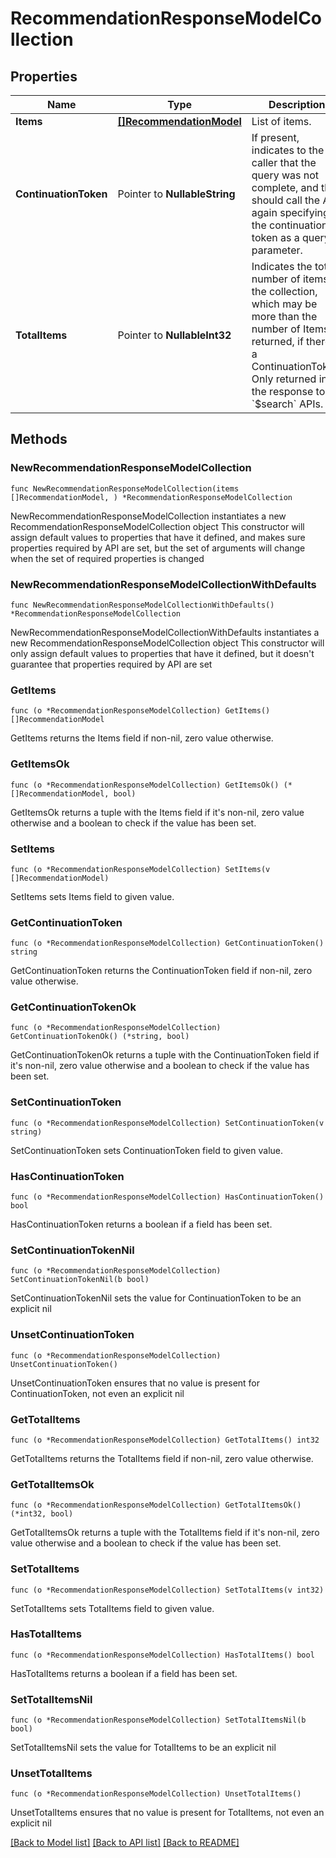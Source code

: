 # RecommendationResponseModelCollection

## Properties

Name | Type | Description | Notes
------------ | ------------- | ------------- | -------------
**Items** | [**[]RecommendationModel**](RecommendationModel.md) | List of items. | 
**ContinuationToken** | Pointer to **NullableString** | If present, indicates to the caller that the query was not complete, and they should call the API again specifying the continuation token as a query parameter. | [optional] 
**TotalItems** | Pointer to **NullableInt32** | Indicates the total number of items in the collection, which may be more than the number of Items returned, if there is a ContinuationToken.  Only returned in the response to &#x60;$search&#x60; APIs. | [optional] 

## Methods

### NewRecommendationResponseModelCollection

`func NewRecommendationResponseModelCollection(items []RecommendationModel, ) *RecommendationResponseModelCollection`

NewRecommendationResponseModelCollection instantiates a new RecommendationResponseModelCollection object
This constructor will assign default values to properties that have it defined,
and makes sure properties required by API are set, but the set of arguments
will change when the set of required properties is changed

### NewRecommendationResponseModelCollectionWithDefaults

`func NewRecommendationResponseModelCollectionWithDefaults() *RecommendationResponseModelCollection`

NewRecommendationResponseModelCollectionWithDefaults instantiates a new RecommendationResponseModelCollection object
This constructor will only assign default values to properties that have it defined,
but it doesn't guarantee that properties required by API are set

### GetItems

`func (o *RecommendationResponseModelCollection) GetItems() []RecommendationModel`

GetItems returns the Items field if non-nil, zero value otherwise.

### GetItemsOk

`func (o *RecommendationResponseModelCollection) GetItemsOk() (*[]RecommendationModel, bool)`

GetItemsOk returns a tuple with the Items field if it's non-nil, zero value otherwise
and a boolean to check if the value has been set.

### SetItems

`func (o *RecommendationResponseModelCollection) SetItems(v []RecommendationModel)`

SetItems sets Items field to given value.


### GetContinuationToken

`func (o *RecommendationResponseModelCollection) GetContinuationToken() string`

GetContinuationToken returns the ContinuationToken field if non-nil, zero value otherwise.

### GetContinuationTokenOk

`func (o *RecommendationResponseModelCollection) GetContinuationTokenOk() (*string, bool)`

GetContinuationTokenOk returns a tuple with the ContinuationToken field if it's non-nil, zero value otherwise
and a boolean to check if the value has been set.

### SetContinuationToken

`func (o *RecommendationResponseModelCollection) SetContinuationToken(v string)`

SetContinuationToken sets ContinuationToken field to given value.

### HasContinuationToken

`func (o *RecommendationResponseModelCollection) HasContinuationToken() bool`

HasContinuationToken returns a boolean if a field has been set.

### SetContinuationTokenNil

`func (o *RecommendationResponseModelCollection) SetContinuationTokenNil(b bool)`

 SetContinuationTokenNil sets the value for ContinuationToken to be an explicit nil

### UnsetContinuationToken
`func (o *RecommendationResponseModelCollection) UnsetContinuationToken()`

UnsetContinuationToken ensures that no value is present for ContinuationToken, not even an explicit nil
### GetTotalItems

`func (o *RecommendationResponseModelCollection) GetTotalItems() int32`

GetTotalItems returns the TotalItems field if non-nil, zero value otherwise.

### GetTotalItemsOk

`func (o *RecommendationResponseModelCollection) GetTotalItemsOk() (*int32, bool)`

GetTotalItemsOk returns a tuple with the TotalItems field if it's non-nil, zero value otherwise
and a boolean to check if the value has been set.

### SetTotalItems

`func (o *RecommendationResponseModelCollection) SetTotalItems(v int32)`

SetTotalItems sets TotalItems field to given value.

### HasTotalItems

`func (o *RecommendationResponseModelCollection) HasTotalItems() bool`

HasTotalItems returns a boolean if a field has been set.

### SetTotalItemsNil

`func (o *RecommendationResponseModelCollection) SetTotalItemsNil(b bool)`

 SetTotalItemsNil sets the value for TotalItems to be an explicit nil

### UnsetTotalItems
`func (o *RecommendationResponseModelCollection) UnsetTotalItems()`

UnsetTotalItems ensures that no value is present for TotalItems, not even an explicit nil

[[Back to Model list]](../README.md#documentation-for-models) [[Back to API list]](../README.md#documentation-for-api-endpoints) [[Back to README]](../README.md)


